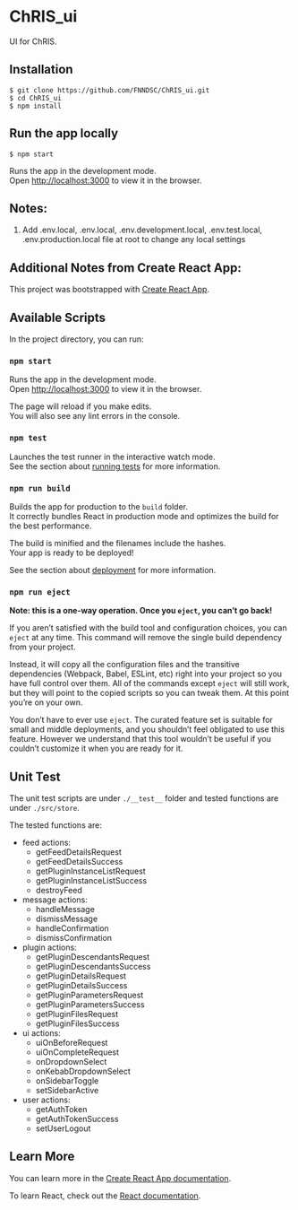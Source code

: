 # ChRIS_ui
UI for ChRIS.


## Installation

```
$ git clone https://github.com/FNNDSC/ChRIS_ui.git
$ cd ChRIS_ui
$ npm install
```

## Run the app locally
```
$ npm start
```

Runs the app in the development mode.<br>
Open [http://localhost:3000](http://localhost:3000) to view it in the browser.

## Notes:
1. Add .env.local, .env.local, .env.development.local, .env.test.local, .env.production.local file at root to change any local settings 


## Additional Notes from Create React App: 
This project was bootstrapped with [Create React App](https://github.com/facebook/create-react-app).

## Available Scripts

In the project directory, you can run:

### `npm start`

Runs the app in the development mode.<br>
Open [http://localhost:3000](http://localhost:3000) to view it in the browser.

The page will reload if you make edits.<br>
You will also see any lint errors in the console.

### `npm test`

Launches the test runner in the interactive watch mode.<br>
See the section about [running tests](https://facebook.github.io/create-react-app/docs/running-tests) for more information.

### `npm run build`

Builds the app for production to the `build` folder.<br>
It correctly bundles React in production mode and optimizes the build for the best performance.

The build is minified and the filenames include the hashes.<br>
Your app is ready to be deployed!

See the section about [deployment](https://facebook.github.io/create-react-app/docs/deployment) for more information.

### `npm run eject`

**Note: this is a one-way operation. Once you `eject`, you can’t go back!**

If you aren’t satisfied with the build tool and configuration choices, you can `eject` at any time. This command will remove the single build dependency from your project.

Instead, it will copy all the configuration files and the transitive dependencies (Webpack, Babel, ESLint, etc) right into your project so you have full control over them. All of the commands except `eject` will still work, but they will point to the copied scripts so you can tweak them. At this point you’re on your own.

You don’t have to ever use `eject`. The curated feature set is suitable for small and middle deployments, and you shouldn’t feel obligated to use this feature. However we understand that this tool wouldn’t be useful if you couldn’t customize it when you are ready for it.

## Unit Test

The unit test scripts are under `./__test__` folder and tested functions are under `./src/store`.

The tested functions are:
* feed actions:
  - getFeedDetailsRequest
  - getFeedDetailsSuccess
  - getPluginInstanceListRequest
  - getPluginInstanceListSuccess
  - destroyFeed
* message actions:
  - handleMessage
  - dismissMessage
  - handleConfirmation
  - dismissConfirmation
* plugin actions:
  - getPluginDescendantsRequest
  -	getPluginDescendantsSuccess
  -	getPluginDetailsRequest
  -	getPluginDetailsSuccess
  -	getPluginParametersRequest
  -	getPluginParametersSuccess
  -	getPluginFilesRequest
  -	getPluginFilesSuccess
* ui actions:
  - uiOnBeforeRequest
  - uiOnCompleteRequest
  - onDropdownSelect
  - onKebabDropdownSelect
  - onSidebarToggle
  - setSidebarActive
* user actions:
  - getAuthToken
  - getAuthTokenSuccess
  -	setUserLogout

## Learn More

You can learn more in the [Create React App documentation](https://facebook.github.io/create-react-app/docs/getting-started).

To learn React, check out the [React documentation](https://reactjs.org/).
